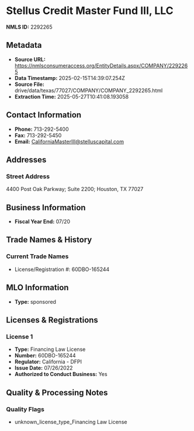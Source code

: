 # Stellus Credit Master Fund III, LLC

**NMLS ID:** 2292265

## Metadata
- **Source URL:** https://nmlsconsumeraccess.org/EntityDetails.aspx/COMPANY/2292265
- **Data Timestamp:** 2025-02-15T14:39:07.254Z
- **Source File:** drive/data/texas/77027/COMPANY/COMPANY_2292265.html
- **Extraction Time:** 2025-05-27T10:41:08.193058

## Contact Information
- **Phone:** 713-292-5400
- **Fax:** 713-292-5450
- **Email:** CaliforniaMasterIII@stelluscapital.com

## Addresses
### Street Address
4400 Post Oak Parkway; Suite 2200; Houston, TX 77027

## Business Information
- **Fiscal Year End:** 07/20

## Trade Names & History
### Current Trade Names
- License/Registration #: 60DBO-165244

## MLO Information
- **Type:** sponsored

## Licenses & Registrations

### License 1
- **Type:** Financing Law License
- **Number:** 60DBO-165244
- **Regulator:** California - DFPI
- **Issue Date:** 07/26/2022
- **Authorized to Conduct Business:** Yes

## Quality & Processing Notes
### Quality Flags
- unknown_license_type_Financing Law License
